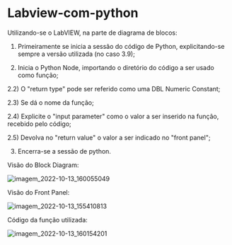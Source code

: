 # Labview-com-python

Utilizando-se o LabVIEW, na parte de diagrama de blocos:
1) Primeiramente se inicia a sessão do código de Python, explicitando-se sempre a versão utilizada (no caso 3.9);

2) Inicia o Python Node, importando o diretório do código a ser usado como função;

2.2) O "return type" pode ser referido como uma DBL Numeric Constant;

2.3) Se dá o nome da função;

2.4) Explicite o "input parameter" como o valor a ser inserido na função, recebido pelo código;

2.5) Devolva no "return value" o valor a ser indicado no "front panel";

3) Encerra-se a sessão de python.

Visão do Block Diagram:

![imagem_2022-10-13_160055049](https://user-images.githubusercontent.com/108031562/195684592-0c6c6ed6-6a95-4410-88cc-af1f654f5abb.png)

Visão do Front Panel:

![imagem_2022-10-13_155410813](https://user-images.githubusercontent.com/108031562/195682186-7378abfe-3477-4426-89d0-58097f588bea.png)


Código da função utilizada:

![imagem_2022-10-13_160154201](https://user-images.githubusercontent.com/108031562/195684938-822a4895-5fc0-40e4-a487-367abd011f95.png)
